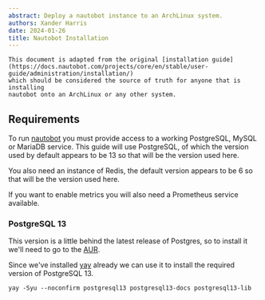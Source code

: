 ```yaml
---
abstract: Deploy a nautobot instance to an ArchLinux system.
authors: Xander Harris
date: 2024-01-26
title: Nautobot Installation
---
```


```{note}
This document is adapted from the original [installation guide](https://docs.nautobot.com/projects/core/en/stable/user-guide/administration/installation/)
which should be considered the source of truth for anyone that is installing
nautobot onto an ArchLinux or any other system.
```

## Requirements

To run [nautobot](https://github.com/nautobot/nautobot) you must provide
access to a working PostgreSQL, MySQL or MariaDB service. This guide
will use PostgreSQL, of which the version used by default appears to be 13 so
that will be the version used here.

You also need an instance of Redis, the default version appears to be 6 so that
will be the version used here.

If you want to enable metrics you will also need a Prometheus service available.

### PostgreSQL 13

This version is a little behind the latest release of Postgres, so to install
it we'll need to go to the
[AUR](https://aur.archlinux.org/packages?O=0&SeB=nd&K=postgresql13&outdated=&SB=p&SO=d&PP=50&submit=Go).

Since we've installed [yay](https://aur.archlinux.org/packages/yay) already
we can use it to install the required version of PostgreSQL 13.

```{code-block} shell
yay -Syu --noconfirm postgresql13 postgresql13-docs postgresql13-lib
```

```{sectionauthor} Xander Harris <xandertheharris@gmail.com>
```
